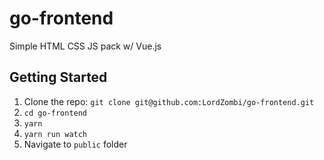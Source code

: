 # go-frontend
Simple HTML CSS JS pack w/ Vue.js

## Getting Started
1. Clone the repo: `git clone git@github.com:LordZombi/go-frontend.git`
2. `cd go-frontend`
3. `yarn`
4. `yarn run watch`
5. Navigate to `public` folder
